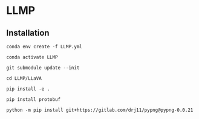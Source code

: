 # LLMP

## Installation

`conda env create -f LLMP.yml`

`conda activate LLMP`

`git submodule update --init`


`cd LLMP/LLaVA`

`pip install -e .`

`pip install protobuf`

`python -m pip install git+https://gitlab.com/drj11/pypng@pypng-0.0.21`

